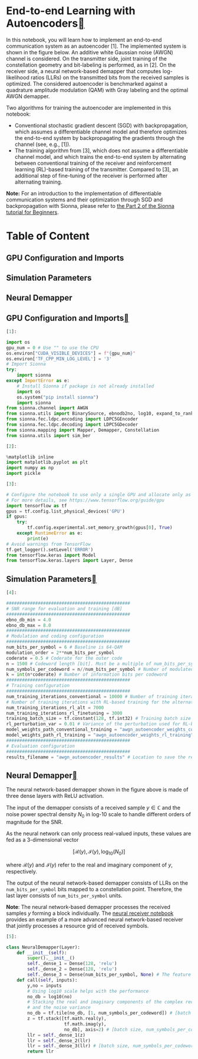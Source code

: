 # End-to-end Learning with Autoencoders<a class="headerlink" href="https://nvlabs.github.io/sionna/examples/Autoencoder.html#End-to-end-Learning-with-Autoencoders" title="Permalink to this headline"></a>
    
In this notebook, you will learn how to implement an end-to-end communication system as an autoencoder [1]. The implemented system is shown in the figure below. An additive white Gaussian noise (AWGN) channel is considered. On the transmitter side, joint training of the constellation geometry and bit-labeling is performed, as in [2]. On the receiver side, a neural network-based demapper that computes log-likelihood ratios (LLRs) on the transmitted bits from the received samples is optimized. The
considered autoencoder is benchmarked against a quadrature amplitude modulation (QAM) with Gray labeling and the optimal AWGN demapper.
    
    
Two algorithms for training the autoencoder are implemented in this notebook:
 
- Conventional stochastic gradient descent (SGD) with backpropagation, which assumes a differentiable channel model and therefore optimizes the end-to-end system by backpropagating the gradients through the channel (see, e.g., [1]).
- The training algorithm from [3], which does not assume a differentiable channel model, and which trains the end-to-end system by alternating between conventional training of the receiver and reinforcement learning (RL)-based training of the transmitter. Compared to [3], an additional step of fine-tuning of the receiver is performed after alternating training.

    
**Note:** For an introduction to the implementation of differentiable communication systems and their optimization through SGD and backpropagation with Sionna, please refer to <a class="reference external" href="https://nvlabs.github.io/sionna/examples/Sionna_tutorial_part2.html">the Part 2 of the Sionna tutorial for Beginners</a>.
# Table of Content
## GPU Configuration and Imports
## Simulation Parameters
## Neural Demapper
  
  

## GPU Configuration and Imports<a class="headerlink" href="https://nvlabs.github.io/sionna/examples/Autoencoder.html#GPU-Configuration-and-Imports" title="Permalink to this headline"></a>

```python
[1]:
```

```python
import os
gpu_num = 0 # Use "" to use the CPU
os.environ["CUDA_VISIBLE_DEVICES"] = f"{gpu_num}"
os.environ['TF_CPP_MIN_LOG_LEVEL'] = '3'
# Import Sionna
try:
    import sionna
except ImportError as e:
    # Install Sionna if package is not already installed
    import os
    os.system("pip install sionna")
    import sionna
from sionna.channel import AWGN
from sionna.utils import BinarySource, ebnodb2no, log10, expand_to_rank, insert_dims
from sionna.fec.ldpc.encoding import LDPC5GEncoder
from sionna.fec.ldpc.decoding import LDPC5GDecoder
from sionna.mapping import Mapper, Demapper, Constellation
from sionna.utils import sim_ber
```
```python
[2]:
```

```python
%matplotlib inline
import matplotlib.pyplot as plt
import numpy as np
import pickle
```
```python
[3]:
```

```python
# Configure the notebook to use only a single GPU and allocate only as much memory as needed
# For more details, see https://www.tensorflow.org/guide/gpu
import tensorflow as tf
gpus = tf.config.list_physical_devices('GPU')
if gpus:
    try:
        tf.config.experimental.set_memory_growth(gpus[0], True)
    except RuntimeError as e:
        print(e)
# Avoid warnings from TensorFlow
tf.get_logger().setLevel('ERROR')
from tensorflow.keras import Model
from tensorflow.keras.layers import Layer, Dense
```

## Simulation Parameters<a class="headerlink" href="https://nvlabs.github.io/sionna/examples/Autoencoder.html#Simulation-Parameters" title="Permalink to this headline"></a>

```python
[4]:
```

```python
###############################################
# SNR range for evaluation and training [dB]
###############################################
ebno_db_min = 4.0
ebno_db_max = 8.0
###############################################
# Modulation and coding configuration
###############################################
num_bits_per_symbol = 6 # Baseline is 64-QAM
modulation_order = 2**num_bits_per_symbol
coderate = 0.5 # Coderate for the outer code
n = 1500 # Codeword length [bit]. Must be a multiple of num_bits_per_symbol
num_symbols_per_codeword = n//num_bits_per_symbol # Number of modulated baseband symbols per codeword
k = int(n*coderate) # Number of information bits per codeword
###############################################
# Training configuration
###############################################
num_training_iterations_conventional = 10000 # Number of training iterations for conventional training
# Number of training iterations with RL-based training for the alternating training phase and fine-tuning of the receiver phase
num_training_iterations_rl_alt = 7000
num_training_iterations_rl_finetuning = 3000
training_batch_size = tf.constant(128, tf.int32) # Training batch size
rl_perturbation_var = 0.01 # Variance of the perturbation used for RL-based training of the transmitter
model_weights_path_conventional_training = "awgn_autoencoder_weights_conventional_training" # Filename to save the autoencoder weights once conventional training is done
model_weights_path_rl_training = "awgn_autoencoder_weights_rl_training" # Filename to save the autoencoder weights once RL-based training is done
###############################################
# Evaluation configuration
###############################################
results_filename = "awgn_autoencoder_results" # Location to save the results
```

## Neural Demapper<a class="headerlink" href="https://nvlabs.github.io/sionna/examples/Autoencoder.html#Neural-Demapper" title="Permalink to this headline"></a>
    
The neural network-based demapper shown in the figure above is made of three dense layers with ReLU activation.
    
The input of the demapper consists of a received sample $y \in \mathbb{C}$ and the noise power spectral density $N_0$ in log-10 scale to handle different orders of magnitude for the SNR.
    
As the neural network can only process real-valued inputs, these values are fed as a 3-dimensional vector

$$
\left[ \mathcal{R}(y), \mathcal{I}(y), \log_{10}(N_0) \right]
$$
    
where $\mathcal{R}(y)$ and $\mathcal{I}(y)$ refer to the real and imaginary component of $y$, respectively.
    
The output of the neural network-based demapper consists of LLRs on the `num_bits_per_symbol` bits mapped to a constellation point. Therefore, the last layer consists of `num_bits_per_symbol` units.
    
**Note**: The neural network-based demapper processes the received samples $y$ forming a block individually. The <a class="reference external" href="https://nvlabs.github.io/sionna/examples/Neural_Receiver.html">neural receiver notebook</a> provides an example of a more advanced neural network-based receiver that jointly processes a resource grid of received symbols.

```python
[5]:
```

```python
class NeuralDemapper(Layer):
    def __init__(self):
        super().__init__()
        self._dense_1 = Dense(128, 'relu')
        self._dense_2 = Dense(128, 'relu')
        self._dense_3 = Dense(num_bits_per_symbol, None) # The feature correspond to the LLRs for every bits carried by a symbol
    def call(self, inputs):
        y,no = inputs
        # Using log10 scale helps with the performance
        no_db = log10(no)
        # Stacking the real and imaginary components of the complex received samples
        # and the noise variance
        no_db = tf.tile(no_db, [1, num_symbols_per_codeword]) # [batch size, num_symbols_per_codeword]
        z = tf.stack([tf.math.real(y),
                      tf.math.imag(y),
                      no_db], axis=2) # [batch size, num_symbols_per_codeword, 3]
        llr = self._dense_1(z)
        llr = self._dense_2(llr)
        llr = self._dense_3(llr) # [batch size, num_symbols_per_codeword, num_bits_per_symbol]
        return llr
```

